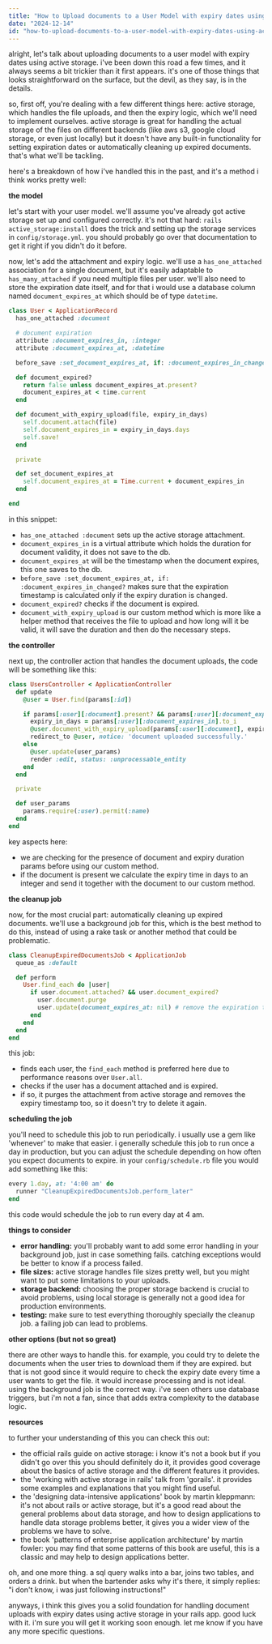 ```yaml
---
title: "How to Upload documents to a User Model with expiry dates using Active Storage?"
date: "2024-12-14"
id: "how-to-upload-documents-to-a-user-model-with-expiry-dates-using-active-storage"
---
```


alright, let's talk about uploading documents to a user model with expiry dates using active storage. i've been down this road a few times, and it always seems a bit trickier than it first appears. it's one of those things that looks straightforward on the surface, but the devil, as they say, is in the details.

so, first off, you're dealing with a few different things here: active storage, which handles the file uploads, and then the expiry logic, which we'll need to implement ourselves. active storage is great for handling the actual storage of the files on different backends (like aws s3, google cloud storage, or even just locally) but it doesn't have any built-in functionality for setting expiration dates or automatically cleaning up expired documents. that's what we'll be tackling.

here's a breakdown of how i've handled this in the past, and it's a method i think works pretty well:

**the model**

let's start with your user model. we'll assume you've already got active storage set up and configured correctly. it's not that hard: `rails active_storage:install` does the trick and setting up the storage services in `config/storage.yml`. you should probably go over that documentation to get it right if you didn't do it before.

now, let's add the attachment and expiry logic. we'll use a `has_one_attached` association for a single document, but it's easily adaptable to `has_many_attached` if you need multiple files per user. we'll also need to store the expiration date itself, and for that i would use a database column named `document_expires_at` which should be of type `datetime`.

```ruby
class User < ApplicationRecord
  has_one_attached :document

  # document expiration
  attribute :document_expires_in, :integer
  attribute :document_expires_at, :datetime

  before_save :set_document_expires_at, if: :document_expires_in_changed?

  def document_expired?
    return false unless document_expires_at.present?
    document_expires_at < time.current
  end

  def document_with_expiry_upload(file, expiry_in_days)
    self.document.attach(file)
    self.document_expires_in = expiry_in_days.days
    self.save!
  end

  private

  def set_document_expires_at
    self.document_expires_at = Time.current + document_expires_in
  end

end

```

in this snippet:

*   `has_one_attached :document` sets up the active storage attachment.
*   `document_expires_in` is a virtual attribute which holds the duration for document validity, it does not save to the db.
*   `document_expires_at` will be the timestamp when the document expires, this one saves to the db.
*   `before_save :set_document_expires_at, if: :document_expires_in_changed?` makes sure that the expiration timestamp is calculated only if the expiry duration is changed.
*   `document_expired?` checks if the document is expired.
*   `document_with_expiry_upload` is our custom method which is more like a helper method that receives the file to upload and how long will it be valid, it will save the duration and then do the necessary steps.

**the controller**

next up, the controller action that handles the document uploads, the code will be something like this:

```ruby
class UsersController < ApplicationController
  def update
    @user = User.find(params[:id])

    if params[:user][:document].present? && params[:user][:document_expires_in].present?
      expiry_in_days = params[:user][:document_expires_in].to_i
      @user.document_with_expiry_upload(params[:user][:document], expiry_in_days)
      redirect_to @user, notice: 'document uploaded successfully.'
    else
      @user.update(user_params)
      render :edit, status: :unprocessable_entity
    end
  end

  private

  def user_params
    params.require(:user).permit(:name)
  end
end
```

key aspects here:

*   we are checking for the presence of document and expiry duration params before using our custom method.
*   if the document is present we calculate the expiry time in days to an integer and send it together with the document to our custom method.

**the cleanup job**

now, for the most crucial part: automatically cleaning up expired documents. we'll use a background job for this, which is the best method to do this, instead of using a rake task or another method that could be problematic.

```ruby
class CleanupExpiredDocumentsJob < ApplicationJob
  queue_as :default

  def perform
    User.find_each do |user|
      if user.document.attached? && user.document_expired?
        user.document.purge
        user.update(document_expires_at: nil) # remove the expiration time too.
      end
    end
  end
end
```

this job:

*   finds each user, the `find_each` method is preferred here due to performance reasons over `User.all`.
*   checks if the user has a document attached and is expired.
*   if so, it purges the attachment from active storage and removes the expiry timestamp too, so it doesn't try to delete it again.

**scheduling the job**

you'll need to schedule this job to run periodically. i usually use a gem like 'whenever' to make that easier. i generally schedule this job to run once a day in production, but you can adjust the schedule depending on how often you expect documents to expire. in your `config/schedule.rb` file you would add something like this:

```ruby
every 1.day, at: '4:00 am' do
  runner "CleanupExpiredDocumentsJob.perform_later"
end
```

this code would schedule the job to run every day at 4 am.

**things to consider**

*   **error handling:** you'll probably want to add some error handling in your background job, just in case something fails. catching exceptions would be better to know if a process failed.
*   **file sizes:** active storage handles file sizes pretty well, but you might want to put some limitations to your uploads.
*   **storage backend:** choosing the proper storage backend is crucial to avoid problems, using local storage is generally not a good idea for production environments.
*   **testing:** make sure to test everything thoroughly specially the cleanup job. a failing job can lead to problems.

**other options (but not so great)**

there are other ways to handle this. for example, you could try to delete the documents when the user tries to download them if they are expired. but that is not good since it would require to check the expiry date every time a user wants to get the file. it would increase processing and is not ideal. using the background job is the correct way. i've seen others use database triggers, but i'm not a fan, since that adds extra complexity to the database logic.

**resources**

to further your understanding of this you can check this out:

*   the official rails guide on active storage: i know it's not a book but if you didn't go over this you should definitely do it, it provides good coverage about the basics of active storage and the different features it provides.
*   the 'working with active storage in rails' talk from 'gorails'. it provides some examples and explanations that you might find useful.
*   the 'designing data-intensive applications' book by martin kleppmann: it's not about rails or active storage, but it's a good read about the general problems about data storage, and how to design applications to handle data storage problems better, it gives you a wider view of the problems we have to solve.
*   the book 'patterns of enterprise application architecture' by martin fowler: you may find that some patterns of this book are useful, this is a classic and may help to design applications better.

oh, and one more thing. a sql query walks into a bar, joins two tables, and orders a drink. but when the bartender asks why it's there, it simply replies: "i don't know, i was just following instructions!"

anyways, i think this gives you a solid foundation for handling document uploads with expiry dates using active storage in your rails app. good luck with it. i'm sure you will get it working soon enough. let me know if you have any more specific questions.
